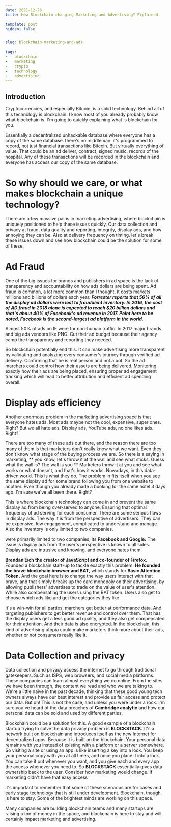 ```yaml
---
date: 2021-12-26
title: How Blockchain changing Marketing and Advertising? Explained.

template: post
hidden: false


slug: blockchain-marketing-and-ads
  
tags:
-   blockchain
-   marketing
-   crypto
-   technology
-   advertising
---
```

<!-- more -->


<!-- more -->


## Introduction

Cryptocurrencies, and especially Bitcoin, is a solid technology. Behind all of this technology is blockchain. I know most of you already probably know what blockchain is. I'm going to quickly explaining what is blockchain for you. 

Essentially a decentralized unhackable database where everyone has a copy of the same database. there's no middleman. it's programmed to record, not just financial transactions like Bitcoin. But virtually everything of value. That could be an ad deliver, contract, signed music, records of the hospital. Any of these transactions will be recorded in the blockchain and everyone has access our copy of the same database. 

# **So why should we care, or what makes blockchain a unique technology?**

There are a few massive pains in marketing advertising, where blockchain is uniquely positioned to help these issues quickly. Our data collection and privacy at fraud, data quality and reporting, integrity, display ads, and how annoying they can be. Also at delivery frequency on timing. 
let's break these issues down and see how blockchain could be the solution for some of these.

# **Ad Fraud**

One of the big issues for brands and publishers in ad space is the lack of transparency and accountability on how ads dollars are being spent. Ad fraud is common, a lot more common than I thought. It costs markets millions and billions of dollars each year. ***Forrester reports that 56% of all the display ad dollars were lost to fraudulent inventory. In 2016, the cost of AD fraud in 2018 alone is expected to reach $20 billion dollars and that's about 40% of Facebook's ad revenue in 2017. Point here to be noted, Facebook is the second-largest ad platform in the world.***

Almost 50% of ads on IE were for non-human traffic. In 2017 major brands and big ads vendors like PNG. Cut their ad budget because their agency camp the transparency and reporting they needed.

So blockchain potentially end this. It can make advertising more transparent by validating and analyzing every consumer's journey through verified ad delivery. Confirming that he is real person and not a bot. So the ad marchers could control how their assets are being delivered. Monitoring exactly how their ads are being placed, ensuring proper ad engagement tracking which will lead to better attribution and efficient ad spending overall.

# **Display ads efficiency**

Another enormous problem in the marketing advertising space is that everyone hates ads. Most ads maybe not the cool, expensive, super ones. Right? But we all hate ads. Display ads, YouTube ads, no one likes ads. Right?

There are too many of these ads out there, and the reason there are too many of them is that marketers don't really know what we want. Even they don't know what stage of the buying process we are. So there is a saying in marketing, ** you know, let's throw it at the wall and see what sticks. Guess what the wall is? The wall is you ** Marketers throw it at you and see what works or what doesn't, and that's how it works. Nowadays, in this data-driven world. This is what they do. The problem in fits itself when you see the same display ad for some brand following you from one website to another. Even though you already made a booking for the same hotel 3 days ago. I'm sure we've all been there. Right?

This is where blockchain technology can come in and prevent the same display ad from being over-served to anyone. Ensuring that optimal frequency of ad serving for each consumer. There are some serious flaws in display ads. The way it is from the perspective of advertisers. They can be expensive, low engagement, complicated to understand and manage. Also the inventory is only limited to two companies.

were primarily limited to two companies, its **Facebook and Google.** The issue is display ads from the user's perspective is known to all sides. Display ads are intrusive and knowing, and everyone hates them.

**Brendan Eich**  **the creator of JavaScript and co-founder of Firefox.** Founded a blockchain start-up to tackle exactly this problem. **He founded the brave blockchain browser and BAT,** which stands for **Basic Attention Token.** And the goal here is to change the way users interact with that brave, and that simply breaks up the card monopoly on their advertising, by allowing publishers' advertises to trade on the value of user's attention. While also compensating the users using the BAT token. Users also get to choose which ads like and get the categories they like.

It's a win-win for all parties, marchers get better at performance data. And targeting publishers to get better revenue and control over them. That has the display users get a less good ad quality, and they also get compensated for their attention. And their data is also encrypted. In the blockchain, this kind of advertising utopia could make marketers think more about their ads, whether or not consumers really like it.

# **Data Collection and privacy**

Data collection and privacy access the internet to go through traditional gatekeepers. Such as ISPS, web browsers, and social media platforms. These companies can learn almost everything we do online. From the sites we have been through, the content we read and who we are talking to. We're a little naïve in the past decade, thinking that these good young tech owners always have our best interest and provide us fair access and protect our data. But oh! This is not the case, and unless you were under a rock. I'm sure you've heard of the data breaches of **Cambridge analytic** and how our personal data can be sold and used by different parties.

Blockchain could be a solution for this. A good example of a blockchain startup trying to solve the data privacy problem is **BLOCKSTACK.** It's a network built on blockchain and introduces itself as the new Internet for decentralized apps. Because it is built on the blockchain. Your personal data remains with you instead of existing with a platform or a server somewhere. So visiting a site or using an app is like inserting a key into a lock. You keep your personal copy with you at all times, and once you place it into a lock. You can take it out whenever you want, and you give each and every app the access whenever you need to. So **BLOCKSTACK** essentially gives data ownership back to the user. Consider how marketing would change. if marketing didn't have that easy access

it's important to remember that some of these scenarios are for cases and early stage technology that is still under development. Blockchain, though, is here to stay. Some of the brightest minds are working on this space.

Many companies are building blockchain teams and many startups are raising a ton of money in the space, and blockchain is here to stay and will certainly impact marketing and advertising.